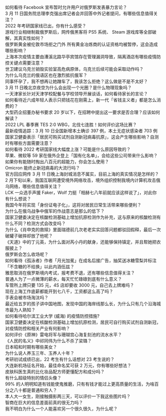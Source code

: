 如何看待 Facebook 宣布暂时允许用户对俄罗斯发表暴力言论？  
3 月 11 日国务院总理李克强出席记者会并回答中外记者提问，有哪些信息值得关注？  
2022 年考研国家线已出，你有什么感受？  
游戏行业相继制裁俄罗斯后，网传俄黑客将 PS5 系统、 Steam 游戏库等全部破解，其真实性如何？  
俄罗斯黄金被伦敦市场拒之门外 所有黄金冶炼商的认证资格均被暂停，这会造成哪些影响？  
上海本次疫情主要由漕溪北路华亭宾馆存在管理漏洞导致，隔离酒店有哪些疫情防控关键点需要注意？  
世卫建议乌克兰销毁实验室高危病原体，乌克兰后续可能会采取动作吗？  
为什么乌克兰的俄语区也在激烈抵抗俄军？  
同事怀孕了，我不想再让她蹭车了，我该怎么拒绝？这么做是不是不太好？  
3 月 11 日晚北京夜空为什么会出现一个光圈？是什么物理现象吗？  
一天津家长针对天津学校配餐与学校领导开展谈话，如何看待家长的言论？  
如何看待近六成年轻人表示只把钱花在刚需上，新一代「省钱主义者」都是怎么消费的？  
大型药企招董办秘书要求 20 岁以下，在招聘中提出这一要求是否合理？应该如何解读？  
2022 LPL 春季赛 TES 2:0 WBG，北伐七连胜！如何评价这场比赛？  
最新疫情追踪：3 月 10 日全国新增本土确诊 397 例，本土无症状感染者 703 例  
国家卫健委表示「居民可购买试剂自测新冠病毒抗原」，这会产生哪些影响？自测时有哪些方面需要注意？  
如何看待 2022 考研国家线大幅度上涨？可能是什么原因导致的？  
苹果、微软等 59 家在俄外企登上「国有化名单」，会给这些公司带来什么影响？  
如果你有能随时掏出八百元的超能力，你会怎么使用？  
Omicron 能终止新冠病毒的大流行吗？  
官方回应网传 3 月 11 日晚上海封城消息不属实，目前上海的真实情况是怎样的？  
2 月下旬以来，我国互联网遭受境外网络攻击，境外组织控制我境内计算机攻击俄乌网络，哪些信息值得关注？  
LCK 一众选手声援 Faker，Wolf 力挺「相赫七八年前就应该这样说了」，对此你有什么想说？  
我国今年将实现「身份证电子化」，这将对居民日常生活带来哪些便利？  
为什么在俄乌战争中俄军的作战意志是那么的低下？  
国家卫健委决定在核酸检测基础上增加抗原检测作为补充，这与原来的核酸检测有什么不同？检测方式会改变吗？  
为什么《肖申克的救赎》里面瑞德前几次老老实实回答问题都驳回假释，最后一次破罐子破摔却放了他呢？  
《天道》中的丁元英，为什么面对芮小丹的献身，还能够保持镇定，并且帮她把衣服披上？  
俄罗斯会怎么收场呢？  
如何看待《孤泳者》作者「月光加冕」在成名后接广告，抽奖送冰糖雪梨并标注「不含糖的不给换」以此内涵伍兹？  
雅思取消在俄罗斯境内考试，报考费不退，还有哪些信息值得关注？  
普通人为了一点微薄的薪水，每天忙忙碌碌到底有什么意义？  
车管所上牌只要 135 元，4S 店却要收 3000 元，自己去上牌难吗？  
现在上海工作底薪都能开到七八千，工资都这么高了吗？  
手表会被市场淘汰吗？  
最近给五岁的孩子讲中国地图，发现中国的海岸线那么长，为什么只有几个沿海城市最为人熟知？  
如何看待哈尔滨工业大学 (威海) 的疫情防控措施?  
国家卫健委决定在核酸检测基础上增加抗原检测，居民可自行购买试剂自测新冠，对疫情防控和相关产业有何影响？  
如何评价《原神》雷电将军与珊瑚宫心海复刻池的流水水平？  
《人民的名义》中祁同伟为什么不杀了梁璐？  
日本昭和时期有哪些美女？  
为什么说人养玉三年、玉养人十年？  
考研初试成绩已出，22 考生有什么话想对 23 考生说的？  
大连新机场征名开始，最佳命名奖可获 2 万元，你有哪些好想法？  
皮肤科医生真的比化妆品配方师更懂配方和成分吗？  
有什么超级特别的情侣头像？  
99% 的人明明知道有钱能使鬼推磨，只有有钱才能过上更高质量的生活，为啥百分之八十都是普通和穷人？  
本人大一女生，刚接触摄影两三天，可以评价一下我这些图片吗？  
智商在巨大的信息差面前真的很无力吗？  
我不明白为什么一个人能喜欢另一个很久很久，为什么呢？  

